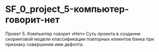 ﻿# SF_0_project_5-компьютер-говорит-нет

Проект 5. Компьютер говорит «Нет» 
Суть проекта в созданни скоринговой модели классификации повторных клиентов банка при признаку совершения ими дефолта.




